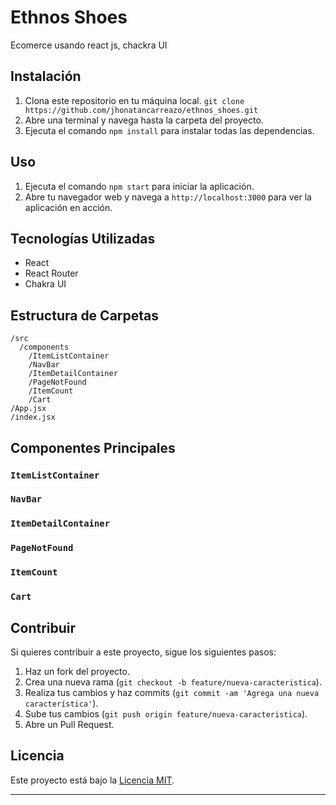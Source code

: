 # Ethnos Shoes

Ecomerce usando react js, chackra UI

## Instalación

1. Clona este repositorio en tu máquina local. `git clone https://github.com/jhonatancarreazo/ethnos_shoes.git`
2. Abre una terminal y navega hasta la carpeta del proyecto.
3. Ejecuta el comando `npm install` para instalar todas las dependencias.

## Uso

1. Ejecuta el comando `npm start` para iniciar la aplicación.
2. Abre tu navegador web y navega a `http://localhost:3000` para ver la aplicación en acción.



## Tecnologías Utilizadas

- React
- React Router
- Chakra UI

## Estructura de Carpetas

```
/src
  /components
    /ItemListContainer
    /NavBar
    /ItemDetailContainer
    /PageNotFound
    /ItemCount
    /Cart
/App.jsx
/index.jsx
```

## Componentes Principales

### `ItemListContainer`



### `NavBar`


### `ItemDetailContainer`


### `PageNotFound`


### `ItemCount`


### `Cart`


## Contribuir

Si quieres contribuir a este proyecto, sigue los siguientes pasos:

1. Haz un fork del proyecto.
2. Crea una nueva rama (`git checkout -b feature/nueva-caracteristica`).
3. Realiza tus cambios y haz commits (`git commit -am 'Agrega una nueva característica'`).
4. Sube tus cambios (`git push origin feature/nueva-caracteristica`).
5. Abre un Pull Request.

## Licencia

Este proyecto está bajo la [Licencia MIT](https://opensource.org/licenses/MIT).

---

